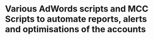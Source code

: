 # Various AdWords scripts and MCC Scripts to automate reports, alerts and optimisations of the accounts

